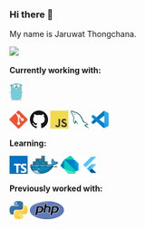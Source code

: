 ### Hi there 👋

My name is Jaruwat Thongchana.  

![](https://media1.tenor.com/images/00c748542b64cc4fb7042016d30127a9/tenor.gif?itemid=21591225)  

**Currently working with:**

<a href="https://golang.org/" title="Golang"><img src="icons/golang.png" /></a>

<a href="https://git-scm.com/" title="Git"><img src="icons/git.png" /></a>
<a href="https://github.com/" title="GitHub"><img src="icons/github.png" /></a>
<a href="https://en.wikipedia.org/wiki/JavaScript" title="JavaScript"><img src="icons/javascript.png" /></a>
<a href="https://www.mysql.com/" title="MySQL"><img src="icons/mysql.png" /></a>
<a href="https://code.visualstudio.com/" title="Visual Studio Code"><img src="icons/vscode.png" /></a>

**Learning:**

<a href="https://www.typescriptlang.org/" title="TypeScript"><img src="icons/typescript.png" /></a>
<a href="https://www.docker.com/" title="Docker"><img src="icons/docker.png" /></a>
<a href="https://dart.dev/" title="Dart"><img src="icons/dartlang.png" /></a>
<a href="https://flutter.dev/" title="Flutter"><img src="icons/flutter.png" /></a>

**Previously worked with:**

<a href="https://www.python.org/" title="Python"><img src="icons/python.png" /></a>
<a href="https://www.php.net/" title="PHP"><img src="icons/php.png" /></a>
